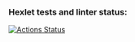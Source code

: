 ### Hexlet tests and linter status:
[![Actions Status](https://github.com/Abra19/frontend-project-12/workflows/hexlet-check/badge.svg)](https://github.com/Abra19/frontend-project-12/actions)